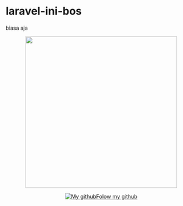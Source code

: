 # laravel-ini-bos
biasa aja


<p align="center"><a href="https://laravel.com" target="_blank"><img src="https://raw.githubusercontent.com/laravel/art/master/logo-lockup/5%20SVG/2%20CMYK/1%20Full%20Color/laravel-logolockup-cmyk-red.svg" width="400"></a></p>

<p align="center">
<a href="https://github.com/Drian-key"><img src="https://www.google.com/url?sa=i&url=https%3A%2F%2Fgithub.com%2Flogos&psig=AOvVaw1olW4HnPRxN6uovEa0DLwE&ust=1620284152514000&source=images&cd=vfe&ved=0CAIQjRxqFwoTCPDtgP36sfACFQAAAAAdAAAAABAY" alt="My github">Folow my github</a>
</p>
